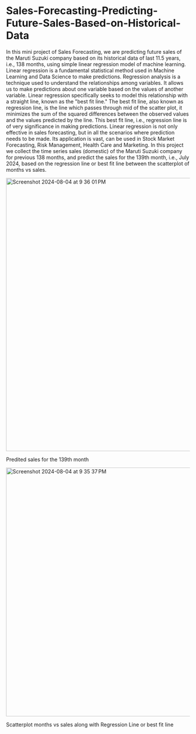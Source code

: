 # Sales-Forecasting-Predicting-Future-Sales-Based-on-Historical-Data

In this mini project of Sales Forecasting, we are predicting future sales of the Maruti Suzuki company based on its historical data of last 11.5 years, i.e., 138 months, using simple linear regression model of machine learning.
Linear regression is a fundamental statistical method used in Machine Learning and Data Science to make predictions. Regression analysis is a technique used to understand the relationships among variables. It allows us to make predictions about one variable based on the values of another variable. Linear regression specifically seeks to model this relationship with a straight line, known as the "best fit line."
The best fit line, also known as regression line, is the line which passes through mid of the scatter plot, it minimizes the sum of the squared differences between the observed values and the values predicted by the line. This best fit line, i.e., regression line is of very significance in making predictions.
Linear regression is not only effective in sales forecasting, but in all the scenarios where prediction needs to be made. Its application is vast, can be used in Stock Market Forecasting, Risk Management, Health Care and Marketing.
In this project we collect the time series sales (domestic) of the Maruti Suzuki company for previous 138 months, and predict the sales for the 139th month, i.e., July 2024, based on the regression line or best fit line between the scatterplot of months vs sales. 






<img width="748" alt="Screenshot 2024-08-04 at 9 36 01 PM" src="https://github.com/user-attachments/assets/c1efc482-c476-4445-b652-b94cc5239494">







Predited sales for the 139th month






<img width="681" alt="Screenshot 2024-08-04 at 9 35 37 PM" src="https://github.com/user-attachments/assets/aaf42405-c538-43cc-ae05-178b3ca704ed">








Scatterplot months vs sales along with Regression Line or best fit line
